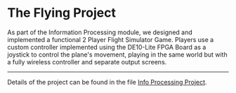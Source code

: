 # The Flying Project
As part of the Information Processing module, we designed and implemented a functional 2 Player Flight Simulator Game. Players use a custom controller implemented using the DE10-Lite FPGA Board as a joystick to control the plane's movement, playing in the same world but with a fully wireless controller and separate output screens.

--- 

Details of the project can be found in the file [Info Processing Project](https://github.com/lolzio5/theflyingproject/blob/main/Info%20Processing%20Project.pdf).



